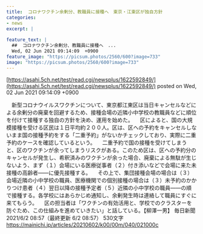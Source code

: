 ```yaml
---
title:  コロナワクチン余剰分、教職員に接種へ　東京・江東区が独自方針  
categories:
- news
excerpt: |
  
feature_text: |
  ##  コロナワクチン余剰分、教職員に接種へ　...
  Wed, 02 Jun 2021 09:14:09  +0900
feature_image: "https://picsum.photos/2560/600?image=733"
image: "https://picsum.photos/2560/600?image=733"
---
```


[https://asahi.5ch.net/test/read.cgi/newsplus/1622592849/](https://asahi.5ch.net/test/read.cgi/newsplus/1622592849/)
posted on Wed, 02 Jun 2021 09:14:09  +0900

<!--more-->

　新型コロナウイルスワクチンについて、東京都江東区は当日キャンセルなどによる余剰分の廃棄を回避するため、接種会場の近隣小中学校の教職員などに順位を付けて接種する独自の方針を決め、運用を始めた。 　区によると、国の大規模接種を受ける区民は１日平均約２００人。区は、区への予約をキャンセルしないまま国の接種予約をする「二重予約」がないかチェックしており、実際に二重予約のケースを確認しているという。 　二重予約で国の接種を受けてしまうと、区のワクチンが余ってしまうリスクがある。このため区は、区への予約分のキャンセルが発生し、希釈済みのワクチンが余った場合、廃棄による無駄が生じないよう、まず（１）会場にいる医療従事者（２）付き添いなどで会場に来た未接種の高齢者——に優先接種する。 　その上で、集団接種会場の場合は（３）会場近隣の小中学校の職員、医療機関での個別接種の場合は（３）未予約のかかりつけ患者（４）翌日以降の接種予定者（５）近隣の小中学校の職員——の順で接種する。各学校にはあらかじめ通知し、余剰発生時は連絡して職員にすぐに来てもらう。 　区の担当者は「ワクチンの有効活用と、学校でのクラスターを防ぐため、この仕組みを進めていきたい」と話している。【柳澤一男】 毎日新聞 2021/6/2 08:57（最終更新 6/2 08:57） 530文字 https://mainichi.jp/articles/20210602/k00/00m/040/021000c
